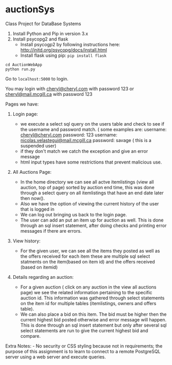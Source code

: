 # auctionSys
Class Project for DataBase Systems

1. Install Python and Pip in version 3.x
2. Install psycopg2 and flask
	- Install psycogp2 by following instructions here: http://initd.org/psycopg/docs/install.html
	- Install flask using pip: `pip install flask`

```
cd AuctionWebApp 
python run.py
```
Go to `localhost:5000` to login.

You may login with cheryl@cheryl.com with password 123 or cheryl@mail.mcgill.ca with password 123
   
Pages we have:
1. Login page:  
	- we execute a select sql query on the users table and check to see if the username and password match. ( some examples are:  username: cheryl@cheryl.com password: 123 username: nicolas.velastegui@mail.mcgill.ca password: savage ( this is a suspended user)			
	- if they don't match we catch the exception and give an error message
	- html input types have some restrictions that prevent malicious use.
				
2. All Auctions Page:    
	- In the home directory we can see all actve itemlistings (view all auction, top of page) sorted by auction end time, this was done through a select query on all itemlistings that have an end date later then now().
	- Also we have the option of viewing the current history of the user that is logged in
	- We can log out bringing us back to the login page.
	- The user can add an put an item up for auction as well. This is done through an sql insert statement, after doing checks and printing error messages if there are errors.
				
3. View history: 
	- For the given user, we can see all the items they posted as well as the offers received for each item these are multiple sql select statments on the item(based on item id) and the offers received (based on itemid)
				
4. Details regarding an auction:
	- For a given auction ( click on any auction in the view all auctions page) we see the related information pertaining to the specific auction id. This information was gathered through select statements on the item id for multiple tables (itemlistings, owners and offers table).		
	- We can also place a bid on this item. The bid must be higher then the current highest bid posted otherwise and error message will happen. This is done through an sql insert statement but only after several sql select statements are run to give the current highest bid and compare.
	
Extra Notes:
	- No security or CSS styling because not in requirements; the purpose of this assignment is to learn to connect to a remote PostgreSQL server using a web server and execute queries.
